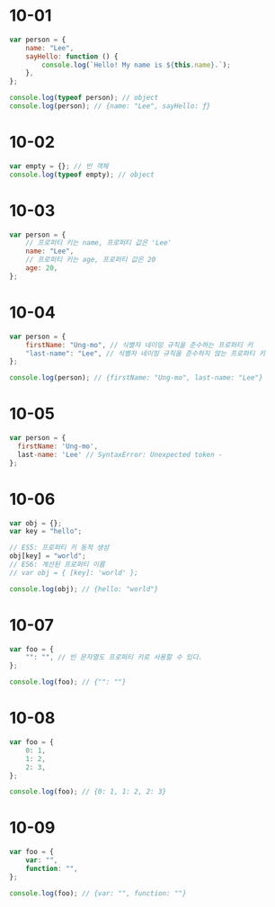# 10-01

```javascript
var person = {
    name: "Lee",
    sayHello: function () {
        console.log(`Hello! My name is ${this.name}.`);
    },
};

console.log(typeof person); // object
console.log(person); // {name: "Lee", sayHello: ƒ}
```

# 10-02

```javascript
var empty = {}; // 빈 객체
console.log(typeof empty); // object
```

# 10-03

```javascript
var person = {
    // 프로퍼티 키는 name, 프로퍼티 값은 'Lee'
    name: "Lee",
    // 프로퍼티 키는 age, 프로퍼티 값은 20
    age: 20,
};
```

# 10-04

```javascript
var person = {
    firstName: "Ung-mo", // 식별자 네이밍 규칙을 준수하는 프로퍼티 키
    "last-name": "Lee", // 식별자 네이밍 규칙을 준수하지 않는 프로퍼티 키
};

console.log(person); // {firstName: "Ung-mo", last-name: "Lee"}
```

# 10-05

```javascript
var person = {
  firstName: 'Ung-mo',
  last-name: 'Lee' // SyntaxError: Unexpected token -
};
```

# 10-06

```javascript
var obj = {};
var key = "hello";

// ES5: 프로퍼티 키 동적 생성
obj[key] = "world";
// ES6: 계산된 프로퍼티 이름
// var obj = { [key]: 'world' };

console.log(obj); // {hello: "world"}
```

# 10-07

```javascript
var foo = {
    "": "", // 빈 문자열도 프로퍼티 키로 사용할 수 있다.
};

console.log(foo); // {"": ""}
```

# 10-08

```javascript
var foo = {
    0: 1,
    1: 2,
    2: 3,
};

console.log(foo); // {0: 1, 1: 2, 2: 3}
```

# 10-09

```javascript
var foo = {
    var: "",
    function: "",
};

console.log(foo); // {var: "", function: ""}
```
